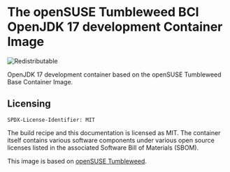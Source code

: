 # The openSUSE Tumbleweed BCI OpenJDK 17 development Container Image
![Redistributable](https://img.shields.io/badge/Redistributable-Yes-green)


OpenJDK 17 development container based on the openSUSE Tumbleweed Base Container Image.

## Licensing
`SPDX-License-Identifier: MIT`

The build recipe and this documentation is licensed as MIT.
The container itself contains various software components under various open source licenses listed in the associated
Software Bill of Materials (SBOM).

This image is based on [openSUSE Tumbleweed](https://get.opensuse.org/tumbleweed/).
